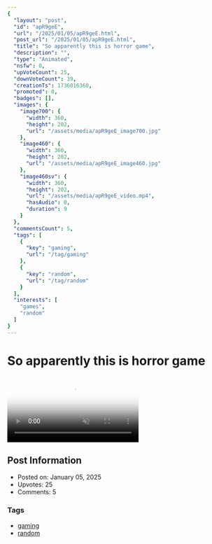 ```yaml
---
{
  "layout": "post",
  "id": "apR9geE",
  "url": "/2025/01/05/apR9geE.html",
  "post_url": "/2025/01/05/apR9geE.html",
  "title": "So apparently this is horror game",
  "description": "",
  "type": "Animated",
  "nsfw": 0,
  "upVoteCount": 25,
  "downVoteCount": 39,
  "creationTs": 1736016360,
  "promoted": 0,
  "badges": [],
  "images": {
    "image700": {
      "width": 360,
      "height": 202,
      "url": "/assets/media/apR9geE_image700.jpg"
    },
    "image460": {
      "width": 360,
      "height": 202,
      "url": "/assets/media/apR9geE_image460.jpg"
    },
    "image460sv": {
      "width": 360,
      "height": 202,
      "url": "/assets/media/apR9geE_video.mp4",
      "hasAudio": 0,
      "duration": 9
    }
  },
  "commentsCount": 5,
  "tags": [
    {
      "key": "gaming",
      "url": "/tag/gaming"
    },
    {
      "key": "random",
      "url": "/tag/random"
    }
  ],
  "interests": [
    "games",
    "random"
  ]
}
---
```


# So apparently this is horror game

<video controls playsinline loop muted poster="/assets/media/apR9geE_image460.jpg">
  <source src="/assets/media/apR9geE_video.mp4" type="video/mp4">
  Your browser does not support the video tag.
</video>

## Post Information

- Posted on: January 05, 2025
- Upvotes: 25
- Comments: 5

### Tags

- [gaming](/tag/gaming)
- [random](/tag/random)
